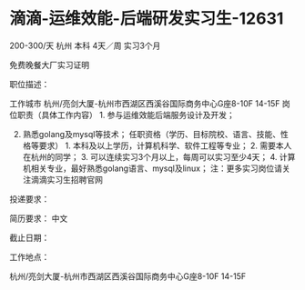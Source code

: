 # 滴滴-运维效能-后端研发实习生-12631

200-300/天 杭州 本科 4天／周 实习3个月

免费晚餐大厂实习证明

职位描述：

工作城市 杭州/亮剑大厦-杭州市西湖区西溪谷国际商务中心G座8-10F 14-15F 岗位职责（具体工作内容） 1. 参与运维效能后端服务设计及开发； 

2. 熟悉golang及mysql等技术； 任职资格（学历、目标院校、语言、技能、性格等要求） 1. 本科及以上学历，计算机科学、软件工程等专业； 2. 需要本人在杭州的同学； 3. 可以连续实习3个月以上，每周可以实习至少4天； 4. 计算机相关专业，最好熟悉golang语言、mysql及linux； 注：更多实习岗位请关注滴滴实习生招聘官网

投递要求：

简历要求： 中文

截止日期：

工作地点：

杭州/亮剑大厦-杭州市西湖区西溪谷国际商务中心G座8-10F 14-15F